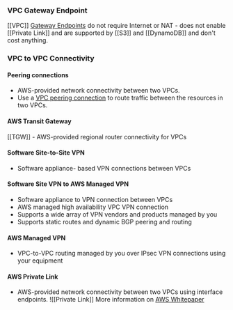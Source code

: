 ### VPC Gateway Endpoint
[[VPC]] [Gateway Endpoints](https://docs.aws.amazon.com/vpc/latest/privatelink/gateway-endpoints.html) do not require Internet or NAT - does not enable [[Private Link]] and are supported by [[S3]] and [[DynamoDB]] and don't cost anything.

### VPC to VPC Connectivity

#### Peering connections

- AWS-provided network connectivity between two VPCs.
- Use a [VPC peering connection](https://docs.aws.amazon.com/vpc/latest/peering/) to route traffic between the resources in two VPCs.

#### AWS Transit Gateway
[[TGW]] - AWS-provided regional router connectivity for VPCs

#### Software Site-to-Site VPN

- Software appliance- based VPN connections between VPCs

#### Software Site VPN to AWS Managed VPN
- Software appliance to VPN connection between VPCs
- AWS managed high availability VPC VPN connection
- Supports a wide array of VPN vendors and products managed by you
- Supports static routes and dynamic BGP peering and routing

#### AWS Managed VPN
- VPC-to-VPC routing managed by you over IPsec VPN connections using your equipment

#### AWS Private Link
- AWS-provided network connectivity between two VPCs using interface endpoints.
![[Private Link]]
More information on [AWS Whitepaper](https://docs.aws.amazon.com/whitepapers/latest/aws-vpc-connectivity-options/amazon-vpc-to-amazon-vpc-connectivity-options.html)